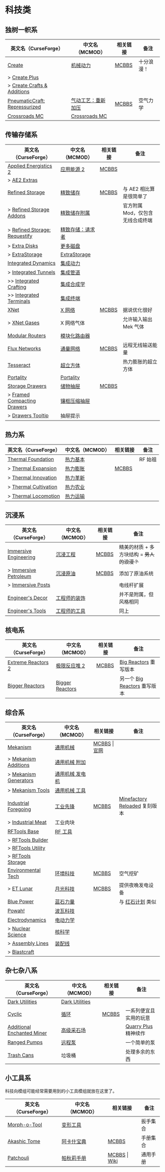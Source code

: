 # 科技类

## 独树一帜系

| 英文名（CurseForge）                                                                                       | 中文名（MCMOD）                                           | 相关链接                                               | 备注       |
| ---------------------------------------------------------------------------------------------------------- | --------------------------------------------------------- | ------------------------------------------------------ | ---------- |
| [Create](https://www.curseforge.com/minecraft/mc-mods/create)                                              | [机械动力](https://www.mcmod.cn/class/2021.html)          | [MCBBS](https://www.mcbbs.net/thread-1088970-1-1.html) | 十分浪漫！ |
| > [Create Plus](https://www.curseforge.com/minecraft/mc-mods/create-plus)                                  |                                                           |                                                        |            |
| > [Create Crafts & Additions](https://www.curseforge.com/minecraft/mc-mods/createaddition)                 |                                                           |                                                        |            |
| [PneumaticCraft: Repressurized](https://www.curseforge.com/minecraft/mc-mods/pneumaticcraft-repressurized) | [气动工艺：重新加压](https://www.mcmod.cn/class/270.html) | [MCBBS](https://www.mcbbs.net/thread-872397-1-1.html)  | 空气力学   |
| [Crossroads MC](https://www.curseforge.com/minecraft/mc-mods/crossroads-mc)                                | [Crossroads MC](https://www.mcmod.cn/class/3185.html)     |                                                        |            |

## 传输存储系

| 英文名（CurseForge）                                                                                  | 中文名（MCMOD）                                          | 相关链接                                               | 备注                             |
| ----------------------------------------------------------------------------------------------------- | -------------------------------------------------------- | ------------------------------------------------------ | -------------------------------- |
| [Applied Energistics 2](https://www.curseforge.com/minecraft/mc-mods/applied-energistics-2)           | [应用能源 2](https://www.mcmod.cn/class/260.html)        | [MCBBS](https://www.mcbbs.net/thread-798231-1-1.html)  |                                  |
| > [AE2 Extras](https://www.curseforge.com/minecraft/mc-mods/ae2-extras)                               |                                                          |                                                        |                                  |
| [Refined Storage](https://www.curseforge.com/minecraft/mc-mods/refined-storage)                       | [精致储存](https://www.mcmod.cn/class/691.html)          | [MCBBS](https://www.mcbbs.net/thread-612538-1-1.html)  | 与 AE2 相比算是很简单了          |
| > [Refined Storage Addons](https://www.curseforge.com/minecraft/mc-mods/refined-storage-addons)       | [精致储存附属](https://www.mcmod.cn/class/977.html)      |                                                        | 官方附属 Mod，仅包含无线合成终端 |
| > [Refined Storage: Requestify](https://www.curseforge.com/minecraft/mc-mods/rs-requestify)           | [精致存储：请求者](https://www.mcmod.cn/class/1838.html) |                                                        |                                  |
| > [Extra Disks](https://www.curseforge.com/minecraft/mc-mods/extra-disks)                             | [更多磁盘](https://www.mcmod.cn/class/2394.html)         |                                                        |                                  |
| > [ExtraStorage](https://www.curseforge.com/minecraft/mc-mods/extrastorage)                           | [ExtraStorage](https://www.mcmod.cn/class/3236.html)     |                                                        |                                  |
| [Integrated Dynamics](https://www.curseforge.com/minecraft/mc-mods/integrated-dynamics)               | [集成动力](https://www.mcmod.cn/class/845.html)          |                                                        |                                  |
| > [Integrated Tunnels](https://www.curseforge.com/minecraft/mc-mods/integrated-tunnels)               | [集成管道](https://www.mcmod.cn/class/1450.html)         |                                                        |                                  |
| >> [Integrated Crafting](https://www.curseforge.com/minecraft/mc-mods/integrated-crafting)            | [集成合成学](https://www.mcmod.cn/class/1613.html)       |                                                        |                                  |
| >> [Integrated Terminals](https://www.curseforge.com/minecraft/mc-mods/integrated-terminals)          | [集成终端](https://www.mcmod.cn/class/1614.html)         |                                                        |                                  |
| [XNet](https://www.curseforge.com/minecraft/mc-mods/xnet)                                             | [X 网络](https://www.mcmod.cn/class/775.html)            | [MCBBS](https://www.mcbbs.net/thread-681347-1-59.html) | 据说优化很好                     |
| > [XNet Gases](https://www.curseforge.com/minecraft/mc-mods/xnet-gases)                               | X 网络气体                                               |                                                        | 允许输入输出 Mek 气体            |
| [Modular Routers](https://www.curseforge.com/minecraft/mc-mods/modular-routers)                       | [模块化路由器](https://www.mcmod.cn/class/892.html)      |                                                        |                                  |
| [Flux Networks](https://www.curseforge.com/minecraft/mc-mods/flux-networks)                           | [通量网络](https://www.mcmod.cn/class/803.html)          | [MCBBS](https://www.mcbbs.net/thread-808002-1-1.html)  | 远程无线输送能量                 |
| [Tesseract](https://www.curseforge.com/minecraft/mc-mods/tesseract)                                   | [超立方体](https://www.mcmod.cn/class/2519.html)         |                                                        | 热力膨胀的超立方体               |
| [Portality](https://www.curseforge.com/minecraft/mc-mods/portality)                                   | [Portality](https://www.mcmod.cn/class/2794.html)        |                                                        |                                  |
| [Storage Drawers](https://www.curseforge.com/minecraft/mc-mods/storage-drawers)                       | [储物抽屉](https://www.mcmod.cn/class/408.html)          | [MCBBS](https://www.mcbbs.net/thread-798307-1-1.html)  |                                  |
| > [Framed Compacting Drawers](https://www.curseforge.com/minecraft/mc-mods/framed-compacting-drawers) | [镶框压缩抽屉](https://www.mcmod.cn/class/3096.html)     |                                                        |                                  |
| > [Drawers Tooltip](https://www.curseforge.com/minecraft/mc-mods/drawers-tooltip)                     | 抽屉提示                                                 |                                                        |                                  |

## 热力系

| 英文名（CurseForge）                                                                      | 中文名（MCMOD）                                  | 相关链接                                              | 备注    |
| ----------------------------------------------------------------------------------------- | ------------------------------------------------ | ----------------------------------------------------- | ------- |
| [Thermal Foundation](https://www.curseforge.com/minecraft/mc-mods/thermal-foundation)     | [热力基本](https://www.mcmod.cn/class/425.html)  |                                                       | RF 始祖 |
| > [Thermal Expansion](https://www.curseforge.com/minecraft/mc-mods/thermal-expansion)     | [热力膨胀](https://www.mcmod.cn/class/634.html)  | [MCBBS](https://www.mcbbs.net/thread-805200-1-1.html) |         |
| > [Thermal Innovation](https://www.curseforge.com/minecraft/mc-mods/thermal-innovation)   | [热力革新](https://www.mcmod.cn/class/1126.html) |                                                       |         |
| > [Thermal Cultivation](https://www.curseforge.com/minecraft/mc-mods/thermal-cultivation) | [热力农业](https://www.mcmod.cn/class/876.html)  |                                                       |         |
| > [Thermal Locomotion](https://www.curseforge.com/minecraft/mc-mods/thermal-locomotion)   | [热力运输](https://www.mcmod.cn/class/3237.html) |                                                       |         |

## 沉浸系

| 英文名（CurseForge）                                                                        | 中文名（MCMOD）                                      | 相关链接                                              | 备注                                       |
| ------------------------------------------------------------------------------------------- | ---------------------------------------------------- | ----------------------------------------------------- | ------------------------------------------ |
| [Immersive Engineering](https://www.curseforge.com/minecraft/mc-mods/immersive-engineering) | [沉浸工程](https://www.mcmod.cn/class/463.html)      | [MCBBS](https://www.mcbbs.net/thread-450097-1-1.html) | 精美的材质 + 多方块结构 = ~~男人的浪漫？~~ |
| > [Immersive Petroleum](https://www.curseforge.com/minecraft/mc-mods/immersive-petroleum)   | [沉浸原油](https://www.mcmod.cn/class/819.html)      | [MCBBS](https://www.mcbbs.net/thread-695265-1-1.html) | 添加了原油系统                             |
| > [Immersive Posts](https://www.curseforge.com/minecraft/mc-mods/immersiveposts)            |                                                      |                                                       | 电线杆扩展                                 |
| [Engineer's Decor](https://www.curseforge.com/minecraft/mc-mods/engineers-decor)            | [工程师的装饰](https://www.mcmod.cn/class/2115.html) |                                                       | 并不是附属，但风格相同                     |
| [Engineer's Tools](https://www.curseforge.com/minecraft/mc-mods/engineers-tools)            | [工程师的工具](https://www.mcmod.cn/class/2116.html) |                                                       | 同上                                       |

## 核电系

| 英文名（CurseForge）                                                                | 中文名（MCMOD）                                         | 相关链接                                              | 备注                                                                                   |
| ----------------------------------------------------------------------------------- | ------------------------------------------------------- | ----------------------------------------------------- | -------------------------------------------------------------------------------------- |
| [Extreme Reactors 2](https://www.curseforge.com/minecraft/mc-mods/extreme-reactors) | [极限反应堆 2](https://www.mcmod.cn/class/814.html)     | [MCBBS](https://www.mcbbs.net/thread-841782-1-1.html) | [Big Reactors](https://minecraft.curseforge.com/projects/big-reactors) 重写版本        |
| [Bigger Reactors](https://www.curseforge.com/minecraft/mc-mods/biggerreactors)      | [Bigger Reactors](https://www.mcmod.cn/class/3178.html) |                                                       | 另一个 [Big Reactors](https://minecraft.curseforge.com/projects/big-reactors) 重写版本 |

## 综合系

| 英文名（CurseForge）                                                                         | 中文名（MCMOD）                                         | 相关链接                                                                                           | 备注                                                                                               |
| -------------------------------------------------------------------------------------------- | ------------------------------------------------------- | -------------------------------------------------------------------------------------------------- | -------------------------------------------------------------------------------------------------- |
| [Mekanism](https://www.curseforge.com/minecraft/mc-mods/mekanism)                            | [通用机械](https://www.mcmod.cn/class/187.html)         | [MCBBS](https://www.mcbbs.net/thread-654082-1-1.html) \| [官网](https://aidancbrady.com/mekanism/) |                                                                                                    |
| > [Mekanism Additions](https://www.curseforge.com/minecraft/mc-mods/mekanism-additions)      | [通用机械 附加](https://www.mcmod.cn/class/2437.html)   |                                                                                                    |                                                                                                    |
| > [Mekanism Generators](https://www.curseforge.com/minecraft/mc-mods/mekanism-generators)    | [通用机械 发电机](https://www.mcmod.cn/class/1323.html) |                                                                                                    |                                                                                                    |
| > [Mekanism Tools](https://www.curseforge.com/minecraft/mc-mods/mekanism-tools)              | [通用机械 工具](https://www.mcmod.cn/class/1615.html)   |                                                                                                    |                                                                                                    |
| [Industrial Foregoing](https://www.curseforge.com/minecraft/mc-mods/industrial-foregoing)    | [工业先锋](https://www.mcmod.cn/class/979.html)         | [MCBBS](https://www.mcbbs.net/thread-774112-1-1.html)                                              | [Minefactory Reloaded](https://www.curseforge.com/minecraft/mc-mods/minefactory-reloaded) 复刻版本 |
| > [Industrial Meat](https://www.curseforge.com/minecraft/mc-mods/industrial-meat)            | 工业肉块                                                |                                                                                                    |                                                                                                    |
| [RFTools Base](https://www.curseforge.com/minecraft/mc-mods/rftools-base)                    | [RF 工具](https://www.mcmod.cn/class/2095.html)         |                                                                                                    |                                                                                                    |
| > [RFTools Builder](https://www.curseforge.com/minecraft/mc-mods/rftools-builder)            |                                                         |                                                                                                    |                                                                                                    |
| > [RFTools Utility](https://www.curseforge.com/minecraft/mc-mods/rftools-utility)            |                                                         |                                                                                                    |                                                                                                    |
| > [RFTools Storage](https://www.curseforge.com/minecraft/mc-mods/rftools-storage)            |                                                         |                                                                                                    |                                                                                                    |
| [Environmental Tech](https://www.curseforge.com/minecraft/mc-mods/environmental-tech)        | [环境科技](https://www.mcmod.cn/class/583.html)         | [MCBBS](https://www.mcbbs.net/thread-644622-1-1.html)                                              | 空气挖矿                                                                                           |
| > [ET Lunar](https://www.curseforge.com/minecraft/mc-mods/et-lunar-environmental-tech-addon) | [月光科技](https://www.mcmod.cn/class/815.html)         | [MCBBS](https://www.mcbbs.net/thread-686607-1-1.html)                                              | 提供夜晚发电设备                                                                                   |
| [Blue Power](https://www.curseforge.com/minecraft/mc-mods/blue-power)                        | [蓝石力量](https://www.mcmod.cn/class/962.html)         |                                                                                                    | 与 [红石计划](https://www.mcmod.cn/class/164.html) 类似                                            |
| [Powah!](https://www.curseforge.com/minecraft/mc-mods/powah)                                 | [波瓦科技](https://www.mcmod.cn/class/2365.html)        |                                                                                                    |                                                                                                    |
| [Electrodynamics](https://www.curseforge.com/minecraft/mc-mods/electrodynamics)              | [电动力学](https://www.mcmod.cn/class/185.html)         |                                                                                                    |                                                                                                    |
| > [Nuclear Science](https://www.curseforge.com/minecraft/mc-mods/nuclear-science)            | [核科学](https://www.mcmod.cn/class/3513.html)          |                                                                                                    |                                                                                                    |
| > [Assembly Lines](https://www.curseforge.com/minecraft/mc-mods/assembly-lines)              | [装配线](https://www.mcmod.cn/class/3498.html)          |                                                                                                    |                                                                                                    |
| > [Blastcraft](https://www.curseforge.com/minecraft/mc-mods/blast-craft)                     |                                                         |                                                                                                    |                                                                                                    |

## 杂七杂八系

| 英文名（CurseForge）                                                                                  | 中文名（MCMOD）                                       | 相关链接                                              | 备注                                                        |
| ----------------------------------------------------------------------------------------------------- | ----------------------------------------------------- | ----------------------------------------------------- | ----------------------------------------------------------- |
| [Dark Utilities](https://www.curseforge.com/minecraft/mc-mods/dark-utilities)                         | [Dark Utilities](https://www.mcmod.cn/class/802.html) |                                                       |                                                             |
| [Cyclic](https://www.curseforge.com/minecraft/mc-mods/cyclic)                                         | [循环](https://www.mcmod.cn/class/834.html)           | [MCBBS](https://www.mcbbs.net/thread-648189-1-1.html) | 一系列便宜且实用的玩意                                      |
| [Additional Enchanted Miner](https://www.curseforge.com/minecraft/mc-mods/additional-enchanted-miner) | [高级采石场](https://www.mcmod.cn/class/1585.html)    |                                                       | [Quarry Plus](https://www.mcmod.cn/class/289.html) 精神续作 |
| [Ranged Pumps](https://www.curseforge.com/minecraft/mc-mods/ranged-pumps)                             | [远程泵](https://www.mcmod.cn/class/1391.html)        |                                                       | 一个简单的泵                                                |
| [Trash Cans](https://www.curseforge.com/minecraft/mc-mods/trash-cans)                                 | 垃圾桶                                                |                                                       | 处理多余的东西                                              |

## 小工具系

科技向模组可能经常需要用到的小工具模组就放在这里了。

| 英文名（CurseForge）                                                      | 中文名（MCMOD）                                    | 相关链接                                                                                                                   | 备注     |
| ------------------------------------------------------------------------- | -------------------------------------------------- | -------------------------------------------------------------------------------------------------------------------------- | -------- |
| [Morph-o-Tool](https://www.curseforge.com/minecraft/mc-mods/morph-o-tool) | [变形工具](https://www.mcmod.cn/class/689.html)    |                                                                                                                            | 扳手集合 |
| [Akashic Tome](https://www.curseforge.com/minecraft/mc-mods/akashic-tome) | [阿卡什宝典](https://www.mcmod.cn/class/688.html)  | [MCBBS](https://www.mcbbs.net/thread-805606-1-1.html)                                                                      | 手册集合 |
| [Patchouli](https://www.curseforge.com/minecraft/mc-mods/patchouli)       | [帕秋莉手册](https://www.mcmod.cn/class/1388.html) | [MCBBS](https://www.mcbbs.net/thread-1013315-1-1.html) \| [Wiki](https://github.com/SQwatermark/Patchouli-wiki-zh_cn/wiki) | 通用手册 |
